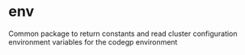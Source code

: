 # env
Common package to return constants and read cluster configuration environment variables for the codegp environment
